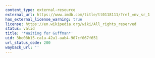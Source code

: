 ```yaml
---
content_type: external-resource
external_url: https://www.imdb.com/title/tt0118111/?ref_=nv_sr_1
has_external_license_warning: true
license: https://en.wikipedia.org/wiki/All_rights_reserved
status: valid
title: '*Waiting for Guffman*'
uid: 3be08b15-ca1a-42a1-aab4-907cf067f651
url_status_code: 200
wayback_url: ''
---
```


